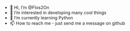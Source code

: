 - 👋 Hi, I’m @Flos2On
- 👀 I’m interested in developing many cool things
- 🌱 I’m currently learning Python
- 📫 How to reach me - just send me a message on github

<!---
Flos2On/Flos2On is a ✨ special ✨ repository because its `README.md` (this file) appears on your GitHub profile.
You can click the Preview link to take a look at your changes.
--->
